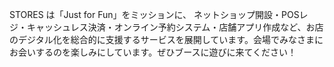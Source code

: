 STORES は「Just for Fun」をミッションに、 ネットショップ開設・POSレジ・キャッシュレス決済・オンライン予約システム・店舗アプリ作成など、お店のデジタル化を総合的に支援するサービスを展開しています。会場でみなさまにお会いするのを楽しみにしています。ぜひブースに遊びに来てください！
